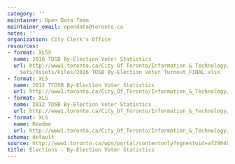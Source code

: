 ```yaml
---
category: ''
maintainer: Open Data Team
maintainer_email: opendata@toronto.ca
notes: ''
organization: City Clerk's Office
resources:
- format: XLSX
  name: 2016 TDSB By-Election Voter Statistics
  url: http://www1.toronto.ca/City Of Toronto/Information & Technology/Open Data/Data
    Sets/Assets/Files/2016 TDSB By-Election Voter Turnout_FINAL.xlsx
- format: XLS
  name: 2012 TCDSB By-Election Voter Statistics
  url: http://www1.toronto.ca/City_Of_Toronto/Information_&_Technology/Open_Data/Data_Sets/Assets/Files/byelection-voter-stats-tcdsb2012.xls
- format: XLS
  name: 2012 TDSB By-Election Voter Statistics
  url: http://www1.toronto.ca/City_Of_Toronto/Information_&_Technology/Open_Data/Data_Sets/Assets/Files/byelection-voter-stats-tdsb2012.xls
- format: XLS
  name: Readme
  url: http://www1.toronto.ca/City_Of_Toronto/Information_&_Technology/Open_Data/Data_Sets/Assets/Files/byelection-voter-stats-readme.xls
schema: default
source: http://www1.toronto.ca/wps/portal/contentonly?vgnextoid=af29040a8d88d310VgnVCM10000071d60f89RCRD&vgnextchannel=1a66e03bb8d1e310VgnVCM10000071d60f89RCRD
title: Elections - By-Election Voter Statistics
---
```

